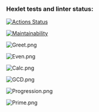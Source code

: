 ### Hexlet tests and linter status:
[![Actions Status](https://github.com/EugenePTCDA/java-project-61/actions/workflows/hexlet-check.yml/badge.svg)](https://github.com/EugenePTCDA/java-project-61/actions)

[![Maintainability](https://api.codeclimate.com/v1/badges/d2330e75398fe06abfd3/maintainability)](https://codeclimate.com/github/EugenePTCDA/java-project-61/maintainability)

![Greet.png](//app/assets/Greet.png)

![Even.png](//app/assets/Even.png)

![Calc.png](//app/assets/Calc.png)

![GCD.png](//app/assets/GCD.png)

![Progression.png](//app/assets/Progression.png)

![Prime.png](//app/assets/Prime.png)